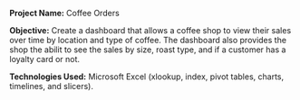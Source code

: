 <strong>Project Name:</strong> Coffee Orders

<strong>Objective:</strong> Create a dashboard that allows a coffee shop to view their sales over time by location and type of coffee. The dashboard also provides the shop the abilit to see the sales by size, roast type, and if a customer has a loyalty card or not. 

<strong>Technologies Used:</strong> Microsoft Excel (xlookup, index, pivot tables, charts, timelines, and slicers).
